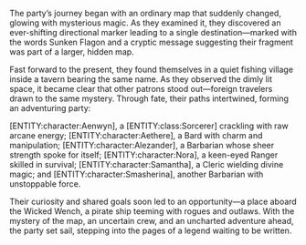 <p>The party’s journey began with an ordinary map that suddenly changed, glowing with mysterious magic. As they examined it, they discovered an ever-shifting directional marker leading to a single destination—marked with the words Sunken Flagon and a cryptic message suggesting their fragment was part of a larger, hidden map.</p>

<p>Fast forward to the present, they found themselves in a quiet fishing village inside a tavern bearing the same name. As they observed the dimly lit space, it became clear that other patrons stood out—foreign travelers drawn to the same mystery. Through fate, their paths intertwined, forming an adventuring party: </p>

<p>[ENTITY:character:Aenwyn], a [ENTITY:class:Sorcerer] crackling with raw arcane energy; [ENTITY:character:Aethere], a Bard with charm and manipulation; [ENTITY:character:Alezander], a Barbarian whose sheer strength spoke for itself; [ENTITY:character:Nora], a keen-eyed Ranger skilled in survival; [ENTITY:character:Samantha], a Cleric wielding divine magic; and [ENTITY:character:Smasherina], another Barbarian with unstoppable force.</p>

<p>Their curiosity and shared goals soon led to an opportunity—a place aboard the Wicked Wench, a pirate ship teeming with rogues and outlaws. With the mystery of the map, an uncertain crew, and an uncharted adventure ahead, the party set sail, stepping into the pages of a legend waiting to be written.</p>
